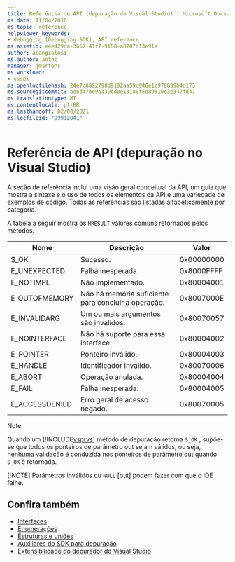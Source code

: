 ```yaml
---
title: Referência de API (depuração do Visual Studio) | Microsoft Docs
ms.date: 11/04/2016
ms.topic: reference
helpviewer_keywords:
- debugging [Debugging SDK], API reference
ms.assetid: e4e429da-3667-41f7-9158-a8207d13e91a
author: acangialosi
ms.author: anthc
manager: jmartens
ms.workload:
- vssdk
ms.openlocfilehash: 24e7c8892798d9192aa59c946e1c978899b4d173
ms.sourcegitcommit: ae6d47b09a439cd0e13180f5e89510e3e347fd47
ms.translationtype: MT
ms.contentlocale: pt-BR
ms.lasthandoff: 02/08/2021
ms.locfileid: "99912041"
---
```

# <a name="api-reference-visual-studio-debugging"></a>Referência de API (depuração no Visual Studio)
A seção de referência inclui uma visão geral conceitual da API, um guia que mostra a sintaxe e o uso de todos os elementos da API e uma variedade de exemplos de código. Todas as referências são listadas alfabeticamente por categoria.

 A tabela a seguir mostra os `HRESULT` valores comuns retornados pelos métodos.

|Nome|Descrição|Valor|
|----------|-----------------|-----------|
|S_OK|Sucesso.|0x00000000|
|E_UNEXPECTED|Falha inesperada.|0x8000FFFF|
|E_NOTIMPL|Não implementado.|0x80004001|
|E_OUTOFMEMORY|Não há memória suficiente para concluir a operação.|0x8007000E|
|E_INVALIDARG|Um ou mais argumentos são inválidos.|0x80070057|
|E_NOINTERFACE|Não há suporte para essa interface.|0x80004002|
|E_POINTER|Ponteiro inválido.|0x80004003|
|E_HANDLE|Identificador inválido.|0x80070006|
|E_ABORT|Operação anulada.|0x80004004|
|E_FAIL|Falha inesperada.|0x80004005|
|E_ACCESSDENIED|Erro geral de acesso negado.|0x80070005|

> [!NOTE]
> Quando um [!INCLUDE[vsprvs](../../../code-quality/includes/vsprvs_md.md)] método de depuração retorna `S_OK` , supõe-se que todos os ponteiros de parâmetro out sejam válidos, ou seja, nenhuma validação é conduzida nos ponteiros de parâmetro out quando `S_OK` é retornada.
>
> [!NOTE]
> Parâmetros inválidos ou `NULL` [out] podem fazer com que o IDE falhe.

## <a name="see-also"></a>Confira também
- [Interfaces](../../../extensibility/debugger/reference/interfaces-visual-studio-debugging.md)
- [Enumerações](../../../extensibility/debugger/reference/enumerations-visual-studio-debugging.md)
- [Estruturas e uniões](../../../extensibility/debugger/reference/structures-and-unions.md)
- [Auxiliares do SDK para depuração](../../../extensibility/debugger/reference/sdk-helpers-for-debugging.md)
- [Extensibilidade do depurador do Visual Studio](../../../extensibility/debugger/visual-studio-debugger-extensibility.md)
